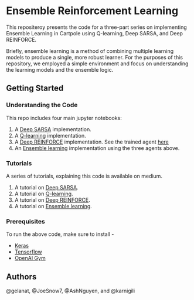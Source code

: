 # Ensemble Reinforcement Learning


This repositeroy presents the code for a three-part series on implementing Ensemble Learning in Cartpole using Q-learning, Deep SARSA, and Deep REINFORCE. 

Briefly, ensemble learning is a method of combining multiple learning models to produce a single, more robust learner. For the purposes of this repository, we employed a simple environment and focus on understanding the learning models and the ensemble logic.

## Getting Started

### Understanding the Code 
This repo includes four main jupyter notebooks:

1. A [Deep SARSA](https://github.com/minerva-schools/EnsembleRL/SARSA.ipynb) implementation.
2. A [Q-learning](https://github.com/minerva-schools/EnsembleRL/Q-LEARNING.ipynb) implementation.
3. A [Deep REINFORCE](https://github.com/minerva-schools/EnsembleRL/REINFORCE.ipynb) implementation. See the trained agent [here](https://github.com/minerva-schools/EnsembleRL/model.h5)
4. An [Ensemble learning](https://github.com/minerva-schools/EnsembleRL/REINFORCE.ipynb) implementation using the three agents above.

### Tutorials 
A series of tutorials, explaining this code is available on medium.

1. A tutorial on [Deep SARSA](tbd).
2. A tutorial on [Q-learning](tbd).
3. A tutorial on [Deep REINFORCE](tbd).
4. A tutorial on [Ensemble learning](tbd).

### Prerequisites
To run the above code, make sure to install -
* [Keras](https://keras.io/)
* [Tensorflow](https://www.tensorflow.org/)
* [OpenAI Gym](https://gym.openai.com/)


## Authors
@gelanat, @JoeSnow7, @AshNguyen, and @karnigili
